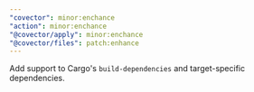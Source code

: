```yaml
---
"covector": minor:enchance
"action": minor:enchance
"@covector/apply": minor:enchance
"@covector/files": patch:enhance
---
```


Add support to Cargo's `build-dependencies` and target-specific dependencies.
